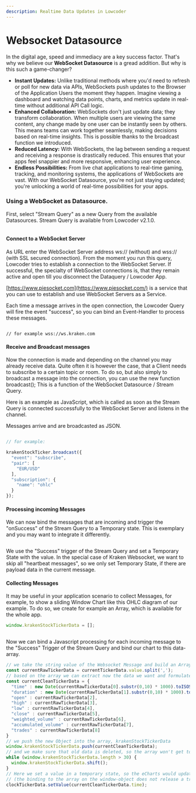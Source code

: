 ```yaml
---
description: Realtime Data Updates in Lowcoder
---
```


# Websocket Datasource

In the digital age, speed and immediacy are a key success factor. That's why we believe our **WebSocket Datasource** is a gread addition. But why is this such a game-changer?

* **Instant Updates:** Unlike traditional methods where you'd need to refresh or poll for new data via APIs, WebSockets push updates to the Browser of the Application Users the moment they happen. Imagine viewing a dashboard and watching data points, charts, and metrics update in real-time without additional API Call logic.
* **Enhanced Collaboration:** WebSockets don't just update data; they transform collaboration. When multiple users are viewing the same content, any change made by one user can be instantly seen by others. This means teams can work together seamlessly, making decisions based on real-time insights. This is possible thanks to the broadcast function we introduced.
* **Reduced Latency:** With WebSockets, the lag between sending a request and receiving a response is drastically reduced. This ensures that your apps feel snappier and more responsive, enhancing user experience.
* **Endless Possibilities:** From live chat applications to real-time gaming, tracking, and monitoring systems, the applications of WebSockets are vast. With our WebSocket Datasource, you're not just staying updated; you're unlocking a world of real-time possibilities for your apps.

### Using a WebSocket as Datasource.

First, select "Stream Query" as a new Query from the available Datasources. Stream Query is available from Lowcoder v2.1.0.

<figure><img src="../../.gitbook/assets/Screenshot 2023-10-24 at 13.33.13.png" alt=""><figcaption></figcaption></figure>

#### Connect to a WebSocket Server

As URL enter the WebSocket Server address ws:// (without) and wss:// (with SSL secured connection). From the moment you run this query, Lowcoder tries to establish a connection to the WebSocket Server. If successful, the specialty of WebSocket connections is, that they remain active and open till you disconnect the Dataquery / Lowcoder App.

[https://www.piesocket.com](https://www.piesocket.com/) is a service that you can use to establish and use WebSocket Servers as a Service.

Each time a message arrives in the open connection, the Lowcoder Query will fire the event "success", so you can bind an Event-Handler to process these messages.

<figure><img src="../../.gitbook/assets/Screenshot 2023-10-24 at 13.33.02.png" alt=""><figcaption></figcaption></figure>

```
// for example wss://ws.kraken.com
```

#### Receive and Broadcast messages

Now the connection is made and depending on the channel you may already receive data. Quite often it is however the case, that a Client needs to subscribe to a certain topic or room. To do so, but also simply to broadcast a message into the connection, you can use the new function broadcast(); This is a function of the WebSocket Datasource / Stream Query.

Here is an example as JavaScript, which is called as soon as the Stream Query is connected successfully to the WebSocket Server and listens in the channel.

Messages arrive and are broadcasted as JSON.

<figure><img src="../../.gitbook/assets/Screenshot 2023-10-24 at 13.41.50.png" alt=""><figcaption></figcaption></figure>

```javascript
// for example:

krakenStockTicker.broadcast({
  "event": "subscribe",
  "pair": [
    "EUR/USD"
  ],
  "subscription": {
    "name": "ohlc"
  }
});
```

#### Processing incoming Messages

We can now bind the messages that are incoming and trigger the "onSuccess" of the Stream Query to a Temporary state. This is exemplary and you may want to integrate it differently.

<figure><img src="../../.gitbook/assets/Screenshot 2023-10-24 at 13.46.39.png" alt=""><figcaption></figcaption></figure>

We use the "Success" trigger of the Stream Query and set a Temporary State with the value. In the special case of Kraken Websocket, we want to skip all "heartbeat messages", so we only set Temporary State, if there are payload data in the current message.

#### Collecting Messages

It may be useful in your application scenario to collect Messages, for example, to show a sliding Window Chart like this OHLC diagram of our example. To do so, we create for example an Array, which is available for the whole app.

```javascript
window.krakenStockTickerData = [];
```

<figure><img src="../../.gitbook/assets/Screenshot 2023-10-24 at 13.52.10.png" alt=""><figcaption></figcaption></figure>

Now we can bind a Javascript processing for each incoming message to the "Success" Trigger of the Stream Query and bind our chart to this data-array.

```javascript
// we take the string value of the Websocket Message and build an Array
const currentRawTickerData = currentTickerData.value.split(',');
// based on the array we can extract now the data we want and formulate an JSON Object
const currentCleanTickerData = {
  "time" : new Date(currentRawTickerData[0].substr(0,10) * 1000).toISOString().substr(11, 8),
  "duration" : new Date(currentRawTickerData[1].substr(0,10) * 1000).toISOString().substr(11, 8),
  "open" : currentRawTickerData[2],
  "high" : currentRawTickerData[3],
  "low" : currentRawTickerData[4],
  "close" : currentRawTickerData[5],
  "weighted_volume" : currentRawTickerData[6],
  "accumulated_volume" : currentRawTickerData[7],
  "trades" : currentRawTickerData[8]
}
// we push the new Object into the array, krakenStockTickerData
window.krakenStockTickerData.push(currentCleanTickerData);
// and we make sure that old data is deleted, so the array won't get too big
while (window.krakenStockTickerData.length > 30) {
  window.krakenStockTickerData.shift();
}
// Here we set a value in a temporary state, so the eCharts would update their visualization
// (the binding to the array on the window-object does not release a trigger for eCharts to re-render)
clockTickerData.setValue(currentCleanTickerData.time);
```

<figure><img src="../../.gitbook/assets/Screenshot 2023-10-24 at 13.56.32.png" alt=""><figcaption></figcaption></figure>
